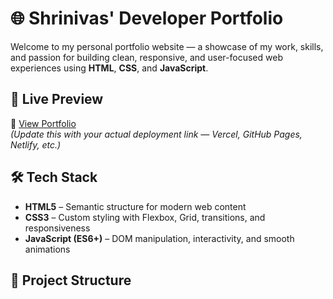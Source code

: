 # 🌐 Shrinivas' Developer Portfolio

Welcome to my personal portfolio website — a showcase of my work, skills, and passion for building clean, responsive, and user-focused web experiences using **HTML**, **CSS**, and **JavaScript**.

## 🚀 Live Preview

🔗 [View Portfolio](https://chikorde.github.io/portfolio/)  
_(Update this with your actual deployment link — Vercel, GitHub Pages, Netlify, etc.)_

## 🛠️ Tech Stack

- **HTML5** – Semantic structure for modern web content  
- **CSS3** – Custom styling with Flexbox, Grid, transitions, and responsiveness  
- **JavaScript (ES6+)** – DOM manipulation, interactivity, and smooth animations

## 📁 Project Structure

